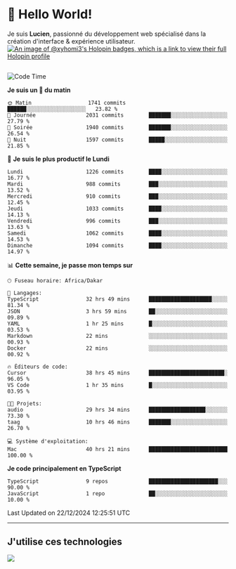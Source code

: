 # 👋 Hello World!

Je suis **Lucien**, passionné du développement web spécialisé dans la création d'interface & expérience utilisateur.
[![An image of @xyhomi3's Holopin badges, which is a link to view their full Holopin profile](https://holopin.me/xyhomi3)](https://holopin.io/@xyhomi3)

##

<!--START_SECTION:waka-->
![Code Time](http://img.shields.io/badge/Code%20Time-2%2C834%20hrs%2050%20mins-blue)

**Je suis un 🐤 du matin** 

```text
🌞 Matin                  1741 commits        ██████░░░░░░░░░░░░░░░░░░░   23.82 % 
🌆 Journée                2031 commits        ███████░░░░░░░░░░░░░░░░░░   27.79 % 
🌃 Soirée                 1940 commits        ███████░░░░░░░░░░░░░░░░░░   26.54 % 
🌙 Nuit                   1597 commits        █████░░░░░░░░░░░░░░░░░░░░   21.85 % 
```
📅 **Je suis le plus productif le Lundi** 

```text
Lundi                    1226 commits        ████░░░░░░░░░░░░░░░░░░░░░   16.77 % 
Mardi                    988 commits         ███░░░░░░░░░░░░░░░░░░░░░░   13.52 % 
Mercredi                 910 commits         ███░░░░░░░░░░░░░░░░░░░░░░   12.45 % 
Jeudi                    1033 commits        ████░░░░░░░░░░░░░░░░░░░░░   14.13 % 
Vendredi                 996 commits         ███░░░░░░░░░░░░░░░░░░░░░░   13.63 % 
Samedi                   1062 commits        ████░░░░░░░░░░░░░░░░░░░░░   14.53 % 
Dimanche                 1094 commits        ████░░░░░░░░░░░░░░░░░░░░░   14.97 % 
```


📊 **Cette semaine, je passe mon temps sur** 

```text
🕑︎ Fuseau horaire: Africa/Dakar

💬 Langages: 
TypeScript               32 hrs 49 mins      ████████████████████░░░░░   81.34 % 
JSON                     3 hrs 59 mins       ██░░░░░░░░░░░░░░░░░░░░░░░   09.89 % 
YAML                     1 hr 25 mins        █░░░░░░░░░░░░░░░░░░░░░░░░   03.53 % 
Markdown                 22 mins             ░░░░░░░░░░░░░░░░░░░░░░░░░   00.93 % 
Docker                   22 mins             ░░░░░░░░░░░░░░░░░░░░░░░░░   00.92 % 

🔥 Éditeurs de code: 
Cursor                   38 hrs 45 mins      ████████████████████████░   96.05 % 
VS Code                  1 hr 35 mins        █░░░░░░░░░░░░░░░░░░░░░░░░   03.95 % 

🐱‍💻 Projets: 
audio                    29 hrs 34 mins      ██████████████████░░░░░░░   73.30 % 
taag                     10 hrs 46 mins      ███████░░░░░░░░░░░░░░░░░░   26.70 % 

💻 Système d'exploitation: 
Mac                      40 hrs 21 mins      █████████████████████████   100.00 % 
```

**Je code principalement en TypeScript** 

```text
TypeScript               9 repos             ██████████████████████░░░   90.00 % 
JavaScript               1 repo              ██░░░░░░░░░░░░░░░░░░░░░░░   10.00 % 
```




 Last Updated on 22/12/2024 12:25:51 UTC
<!--END_SECTION:waka-->
---

## J'utilise ces technologies

<p align="left">
  <a href="https://skillicons.dev">
    <img src="https://skillicons.dev/icons?i=ts,js,md,scss,tailwind,react,docker,express,astro,vite,nextjs,vercel,figma,ableton" />
  </a>
</p>

